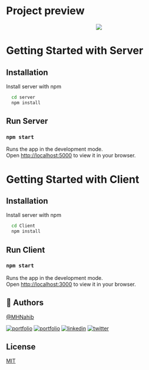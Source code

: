 # Project preview

<center>
<img src="https://i.ibb.co/f8wrSNS/287013962-457972099474423-4377257082908222241-n.png" border="0">
</center>

# Getting Started with Server

## Installation

Install server with npm

```bash
  cd server
  npm install

```

## Run Server

### `npm start`

Runs the app in the development mode.\
Open [http://localhost:5000](http://localhost:5000) to view it in your browser.

# Getting Started with Client

## Installation

Install server with npm

```bash
  cd Client
  npm install

```

## Run Client

### `npm start`

Runs the app in the development mode.\
Open [http://localhost:3000](http://localhost:3000) to view it in your browser.

## 🚀 Authors

[@MHNahib](https://www.github.com/MHNahib)

[![portfolio](https://img.shields.io/badge/facebook-000?style=for-the-badge&logo=facebook&logoColor=white)](https://www.facebook.com/profile.php?id=100017094937153)
[![portfolio](https://img.shields.io/badge/github-000?style=for-the-badge&logo=github&logoColor=white)](https://github.com/MHNahib)
[![linkedin](https://img.shields.io/badge/linkedin-0A66C2?style=for-the-badge&logo=linkedin&logoColor=white)](https://www.linkedin.com/in/mhnahib)
[![twitter](https://img.shields.io/badge/twitter-1DA1F2?style=for-the-badge&logo=twitter&logoColor=white)](https://twitter.com/HNahib)

## License

[MIT](https://choosealicense.com/licenses/mit/)
